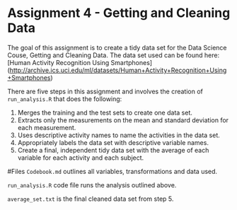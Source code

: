 # Assignment 4 - Getting and Cleaning Data

The goal of this assignment is to create a tidy data set for the Data Science Couse, Getting and Cleaning Data. The data set used can be found here: [Human Activity Recognition Using Smartphones] (http://archive.ics.uci.edu/ml/datasets/Human+Activity+Recognition+Using+Smartphones)

There are five steps in this assignment and involves the creation of `run_analysis.R` that does the following:

1. Merges the training and the test sets to create one data set.
2. Extracts only the measurements on the mean and standard deviation for each measurement.
3. Uses descriptive activity names to name the activities in the data set.
4. Appropriately labels the data set with descriptive variable names.
5. Create a final, independent tidy data set with the average of each variable for each activity and each subject.

#Files
`Codebook.md` outlines all variables, transformations and data used.

`run_analysis.R` code file runs the analysis outlined above.

`average_set.txt` is the final cleaned data set from step 5.


